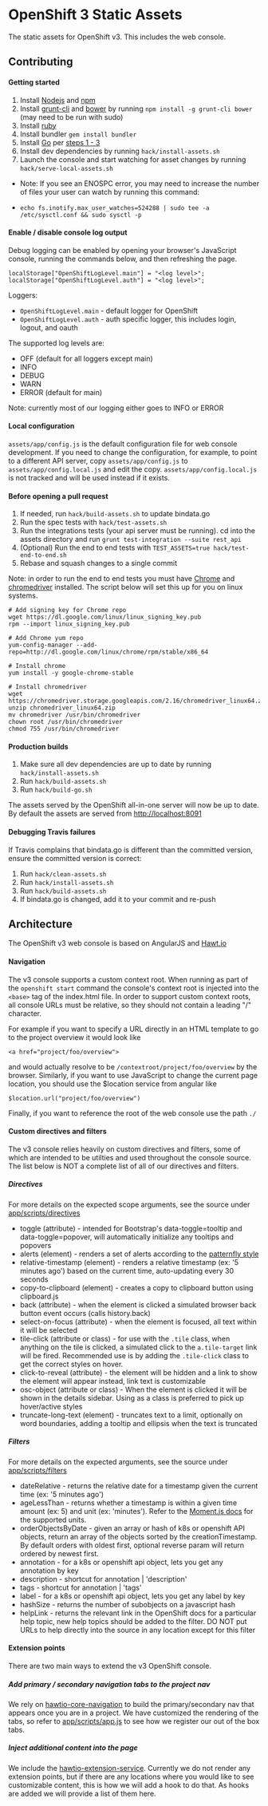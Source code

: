 OpenShift 3 Static Assets
=========================
The static assets for OpenShift v3.  This includes the web console.

Contributing
------------

#### Getting started
1. Install [Nodejs](http://nodejs.org/) and [npm](https://www.npmjs.org/)
2. Install [grunt-cli](http://gruntjs.com/installing-grunt) and [bower](http://bower.io/) by running `npm install -g grunt-cli bower` (may need to be run with sudo)
3. Install [ruby](https://www.ruby-lang.org/en/)
4. Install bundler `gem install bundler`
5. Install [Go](https://golang.org/dl/) per [steps 1 - 3](https://github.com/openshift/origin/blob/master/CONTRIBUTING.adoc#develop-locally-on-your-host)
6. Install dev dependencies by running `hack/install-assets.sh`
7. Launch the console and start watching for asset changes by running `hack/serve-local-assets.sh`
+
    Note: If you see an ENOSPC error, you may need to increase the number of files your user can watch by running this command:
+
    ```
    echo fs.inotify.max_user_watches=524288 | sudo tee -a /etc/sysctl.conf && sudo sysctl -p
    ```

#### Enable / disable console log output

Debug logging can be enabled by opening your browser's JavaScript console, running the commands below, and then refreshing the page.

```
localStorage["OpenShiftLogLevel.main"] = "<log level>";
localStorage["OpenShiftLogLevel.auth"] = "<log level>";
```

Loggers:
* `OpenShiftLogLevel.main` - default logger for OpenShift
* `OpenShiftLogLevel.auth` - auth specific logger, this includes login, logout, and oauth

The supported log levels are:
* OFF (default for all loggers except main)
* INFO
* DEBUG
* WARN
* ERROR (default for main)

Note: currently most of our logging either goes to INFO or ERROR

#### Local configuration

`assets/app/config.js` is the default configuration file for web console
development. If you need to change the configuration, for example, to point to
a different API server, copy `assets/app/config.js` to
`assets/app/config.local.js` and edit the copy. `assets/app/config.local.js` is
not tracked and will be used instead if it exists.

#### Before opening a pull request
1. If needed, run `hack/build-assets.sh` to update bindata.go
2. Run the spec tests with `hack/test-assets.sh`
3. Run the integrations tests (your api server must be running).  cd into the assets directory and run `grunt test-integration --suite rest_api`
4. (Optional) Run the end to end tests with `TEST_ASSETS=true hack/test-end-to-end.sh`
5. Rebase and squash changes to a single commit

Note: in order to run the end to end tests you must have [Chrome](http://www.google.com/chrome/) and [chromedriver](https://sites.google.com/a/chromium.org/chromedriver/) installed.  The script below will set this up for you on linux systems.

```
# Add signing key for Chrome repo
wget https://dl.google.com/linux/linux_signing_key.pub
rpm --import linux_signing_key.pub

# Add Chrome yum repo
yum-config-manager --add-repo=http://dl.google.com/linux/chrome/rpm/stable/x86_64

# Install chrome
yum install -y google-chrome-stable

# Install chromedriver
wget https://chromedriver.storage.googleapis.com/2.16/chromedriver_linux64.zip
unzip chromedriver_linux64.zip
mv chromedriver /usr/bin/chromedriver
chown root /usr/bin/chromedriver
chmod 755 /usr/bin/chromedriver
```

#### Production builds
1. Make sure all dev dependencies are up to date by running `hack/install-assets.sh`
2. Run `hack/build-assets.sh`
3. Run `hack/build-go.sh`

The assets served by the OpenShift all-in-one server will now be up to date. By default the assets are served from [http://localhost:8091](http://localhost:8091)

#### Debugging Travis failures
If Travis complains that bindata.go is different than the committed version, ensure the committed version is correct:

1. Run `hack/clean-assets.sh`
2. Run `hack/install-assets.sh`
3. Run `hack/build-assets.sh`
4. If bindata.go is changed, add it to your commit and re-push

Architecture
------------

The OpenShift v3 web console is based on AngularJS and [Hawt.io](https://github.com/hawtio/hawtio-core)

#### Navigation

The v3 console supports a custom context root.  When running as part of the `openshift start` command the console's context root is injected into the `<base>` tag of the index.html file.  In order to support custom context roots, all console URLs must be relative, so they should not contain a leading "/" character.

For example if you want to specify a URL directly in an HTML template to go to the project overview it would look like

```
<a href="project/foo/overview">
```

and would actually resolve to be `/contextroot/project/foo/overview` by the browser.  Similarly, if you want to use JavaScript to change the current page location, you should use the $location service from angular like

```
$location.url("project/foo/overview")
```

Finally, if you want to reference the root of the web console use the path `./`

#### Custom directives and filters

The v3 console relies heavily on custom directives and filters, some of which are intended to be utilties and used throughout the console source. The list below is NOT a complete list of all of our directives and filters.

##### Directives

For more details on the expected scope arguments, see the source under [app/scripts/directives](app/scripts/directives)

* toggle (attribute) - intended for Bootstrap's data-toggle=tooltip and data-toggle=popover, will automatically initialize any tooltips and popovers
* alerts (element) - renders a set of alerts according to the [patternfly style](https://www.patternfly.org/widgets/#alerts)
* relative-timestamp (element) - renders a relative timestamp (ex: '5 minutes ago') based on the current time, auto-updating every 30 seconds
* copy-to-clipboard (element) - creates a copy to clipboard button using clipboard.js
* back (attribute) - when the element is clicked a simulated browser back button event occurs (calls history.back)
* select-on-focus (attribute) - when the element is focused, all text within it will be selected
* tile-click (attribute or class) - for use with the `.tile` class, when anything on the tile is clicked, a simulated click to the `a.tile-target` link will be fired.  Recommended use is by adding the `.tile-click` class to get the correct styles on hover.
* click-to-reveal (attribute) - the element will be hidden and a link to show the element will appear instead, link text is customizable
* osc-object (attribute or class) - When the element is clicked it will be shown in the details sidebar.  Using as a class is preferred to pick up hover/active styles
* truncate-long-text (element) - truncates text to a limit, optionally on word boundaries, adding a tooltip and ellipsis when the text is truncated

##### Filters

For more details on the expected arguments, see the source under [app/scripts/filters](app/scripts/filters)

* dateRelative - returns the relative date for a timestamp given the current time (ex: '5 minutes ago')
* ageLessThan - returns whether a timestamp is within a given time amount (ex: 5) and unit (ex: 'minutes').  Refer to the [Moment.js docs](http://momentjs.com/docs/#/manipulating/add/) for the supported units.
* orderObjectsByDate - given an array or hash of k8s or openshift API objects, return an array of the objects sorted by the creationTimestamp.  By default orders with oldest first, optional reverse param will return ordered by newest first.
* annotation - for a k8s or openshift api object, lets you get any annotation by key
* description - shortcut for annotation | 'description'
* tags - shortcut for annotation | 'tags'
* label - for a k8s or openshift api object, lets you get any label by key
* hashSize - returns the number of subobjects on a javascript hash
* helpLink - returns the relevant link in the OpenShift docs for a particular help topic, new help topics should be added to the filter.  DO NOT put URLs to help directly into the source in any location except for this filter

#### Extension points

There are two main ways to extend the v3 OpenShift console.

##### Add primary / secondary navigation tabs to the project nav

We rely on [hawtio-core-navigation](https://github.com/hawtio/hawtio-core-navigation) to build the primary/secondary nav that appears once you are in a project.  We have customized the rendering of the tabs, so refer to [app/scripts/app.js](app/scripts/app.js) to see how we register our out of the box tabs.

##### Inject additional content into the page

We include the [hawtio-extension-service](https://github.com/hawtio/hawtio-extension-service).  Currently we do not render any extension points, but if there are any locations where you would like to see customizable content, this is how we will add a hook to do that.  As hooks are added we will provide a list of them here.
